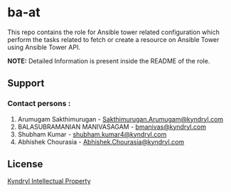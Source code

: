 # ba-at
This repo contains the role for Ansible tower related configuration which perform the tasks related to fetch or create a resource on Ansible Tower using Ansible Tower API.  

**NOTE:**  Detailed Information is present inside the README of the role.

Support
-------

### Contact persons :
1. Arumugam Sakthimurugan - Sakthimurugan.Arumugam@kyndryl.com
2. BALASUBRAMANIAN MANIVASAGAM - bmanivas@kyndryl.com  
3. Shubham Kumar - shubham.kumar4@kyndryl.com  
4. Abhishek Chourasia - Abhishek.Chourasia@kyndryl.com


License
-------

[Kyndryl Intellectual Property](https://github.kyndryl.net/Continuous-Engineering/CE-Documentation/blob/master/files/LICENSE.md)

